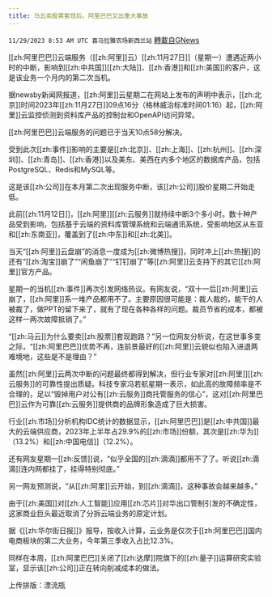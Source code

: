```yaml
---
title: 马云卖股票套现后，阿里巴巴又出重大事故
---
```

`11/29/2023 8:53 AM UTC 喜马拉雅农场新西兰站` [轉載自GNews](https://gnews.org/articles/2048793)

[[zh:阿里巴巴]]云端服务（[[zh:阿里]]云）[[zh:11月27日]]（星期一）遭遇近两小时的中断，影响到[[zh:中共国]][[zh:大陆]]、[[zh:香港]]和[[zh:美国]]的客户，这是该业务一个月内的第二次当机。

据newsby新闻网报道，[[zh:阿里]]云星期二在网站上发布的声明中表示，[[zh:北京]]时间2023年[[zh:11月27日]]09点16分（格林威治标准时间01:16）起，[[zh:阿里]]云监控侦测到资料库产品的控制台和OpenAPI访问异常。

[[zh:阿里巴巴]]云端服务的问题已于当天10点58分解决。

受到此次[[zh:事件]]影响的主要是[[zh:北京]]、[[zh:上海]]、[[zh:杭州]]、[[zh:深圳]]、[[zh:青岛]]、[[zh:香港]]以及美东、美西在内多个地区的数据库产品，包括PostgreSQL、Redis和MySQL等。

这是该[[zh:公司]]在本月第二次出现服务中断，该[[zh:公司]]股价星期二开始走低。

此前[[zh:11月12日]]，[[zh:阿里]][[zh:云服务]]就持续中断3个多小时。数十种产品受到影响，包括基于云端的资料库管理系统和云端通讯系统，受影响地区从东亚和[[zh:东南亚]]，覆盖到了[[zh:中东]]和[[zh:北美]]。

当天“[[zh:阿里]]云盘崩”的消息一度成为[[zh:微博热搜]]，同时冲上[[zh:热搜]]的还有“[[zh:淘宝]]崩了”“闲鱼崩了”“钉钉崩了”等[[zh:阿里]]云支持下的其它[[zh:阿里]]官方产品。

星期一的当机[[zh:事件]]再次引发网络热议。有网友说，“双十一后[[zh:阿里]]云崩了，[[zh:阿里]]系一堆产品都用不了。主要原因很可能是：裁人裁的，能干的人被裁了，做PPT的留下来了，就有了现在各种各样的问题。裁员节省的成本，都被这样一两次故障抵销了。”

“[[zh:马云]]为什么要卖[[zh:股票]]套现跑路？”另一位网友分析说，在这世事多变之际，“[[zh:阿里巴巴]]优势不再，连前景最好的[[zh:阿里]]云貌似也陷入进退两难境地，这些是不是理由？”

虽然[[zh:阿里]]云两次中断的问题最终都得到解决，但行业专家对[[zh:阿里]][[zh:云服务]]的可靠性提出质疑。科技专家冯若航星期一表示，如此高的故障频率是不合理的，足以“毁掉用户对公有[[zh:云服务]]商托管服务的信心”，这对[[zh:阿里巴巴]]云作为可靠[[zh:云服务]]提供商的品牌形象造成了巨大损害。

行业[[zh:市场]]分析机构IDC统计的数据显示，[[zh:阿里巴巴]]是[[zh:中共国]]最大的云端供应商，2023年上半年占29.9%的[[zh:市场]]份额，其次是[[zh:华为]]（13.2%）和[[zh:中国电信]]（12.2%）。

还有网友星期一[[zh:反馈]]说，“似乎全国的[[zh:滴滴]]都用不了了。听说[[zh:滴滴]]连内网都挂了，挂得特别彻底。”

另一网友预测说，“从[[zh:阿里]]云开始，到[[zh:滴滴]]，这种事故会越来越多。”

由于[[zh:美国]]对[[zh:人工智能]]应用[[zh:芯片]]对华出口管制引发的不确定性，这家商业巨头最近取消了分拆云端业务的原定计划。

据《[[zh:华尔街日报]]》报导，按收入计算，云业务是仅次于[[zh:阿里巴巴]]国内电商板块的第二大业务，今年第三季收入占比12.3%。

同样在本周，[[zh:阿里巴巴]]关闭了[[zh:达摩]]院旗下的[[zh:量子]]运算研究实验室，显示该[[zh:公司]]正在转向削减成本的做法。

上传排版：漂流瓶
